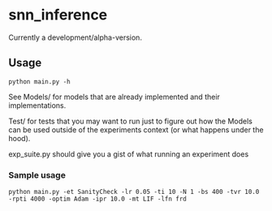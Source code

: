 # snn_inference

Currently a development/alpha-version.

## Usage
`python main.py -h`

See Models/ for models that are already implemented and their implementations.

Test/ for tests that you may want to run just to figure out how the Models can be used outside of the experiments context (or what happens under the hood).

exp_suite.py should give you a gist of what running an experiment does

### Sample usage
```
python main.py -et SanityCheck -lr 0.05 -ti 10 -N 1 -bs 400 -tvr 10.0 -rpti 4000 -optim Adam -ipr 10.0 -mt LIF -lfn frd
```
